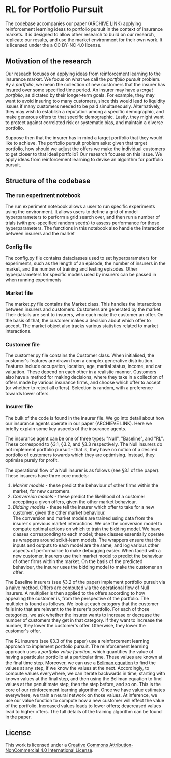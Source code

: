 # RL for Portfolio Pursuit

The codebase accompanies our paper (ARCHIVE LINK) applying reinforcement learning ideas to portfolio pursuit in the context of insurance markets. It is designed to allow other research to build on our research, replicate our results, and use the market environment for their own work. It is licensed under the a CC BY-NC 4.0 license. 

## Motivation of the research 

Our reseach focuses on applying ideas from reinforcement learning to the insurance market. We focus on what we call the *portfolio pursuit* problem. By a *portfolio*, we mean the collection of new customers that the insurer has insured over some specified time period. An insurer may have a *target portfolio*, as dictated by their longer-term goals. For example, they may want to avoid insuring too many customers, since this would lead to liquidity issues if many customers needed to be paid simultaneously. Alternatively, they may wish to establish a reputation among a specific demographic, and make generous offers to that specific demographic. Lastly, they might want to protect against correlated risk or systematic bias, and maintain a diverse portfolio. 

Suppose then that the insurer has in mind a target portfolio that they would like to achieve. The porftolio pursuit problem asks: given that target portfolio, how should we adjust the offers we make the individual customers to get closer to that ideal portfolio? Our research focuses on this issue. We apply ideas from reinforcement learning to devise an algorithm for portfolio pursuit. 

## Structure of the codebase

### The run experiment notebook 
The run experiment notebook allows a user to run specific experiments using the environment. It allows users to define a grid of model hyperparameters to perform a grid search over, and then run a number of trials (with pre-specified random seeds) to assess performance for those hyperparameters. The functions in this notebook also handle the interaction between insurers and the market 

### Config file
The config.py file contains dataclasses used to set hyperparameters for experiments, such as the length of an episode, the number of insurers in the market, and the number of training and testing episodes. Other hyperparameters for specific models used by insurers can be passed in when running experiments 

### Market file
The market.py file contains the Market class. This handles the interactions between insurers and customers. Customers are generated by the market. Their details are sent to insurers, who each make the customer an offer. On the basis of that, the customer makes a decision about which offer to accept. The market object also tracks various statistics related to market interactions. 

### Customer file
The customer.py file contains the Customer class. When initialised, the customer's features are drawn from a complex generative distribution. Features include occupation, location, age, marital status, income, and car valuation. These depend on each other in a realistic manner. Customers also have a method for making decisions, where they take in a collection of offers made by various insurance firms, and choose which offer to accept (or whether to reject all offers). Selection is random, with a preference towards lower offers.  

### Insurer file

The bulk of the code is found in the insurer file. We go into detail about how our insurance agents operate in our paper (ARCHIEVE LINK). Here we briefly explain some key aspects of the insurance agents. 

The insurance agent can be one of three types: "Null", "Baseline", and "RL". These correspond to &sect;3.1, &sect;3.2, and &sect;3.3 respectively. The Null insurers do not implement portfolio pursuit - that is, they have no notion of a desired portfolio of customers towards which they are optimising. Instead, they optimise purely for profit.  

The operational flow of a Null insurer is as follows (see &sect;3.1 of the paper). These insurers have three core models:
1. *Market models* - these predict the behaviour of other firms within the market, for new customers.
2. *Conversion models* - these predict the likelihood of a customer accepting a given offers, given the other market behaviour.
3. *Bidding models* - these tell the insurer which offer to take for a new customer, given the other market behaviour.  
The conversion and market models are trained using data from the insurer's previous market interactions. We use the conversion model to compute optimal actions on which to train the bidding model. We have classes corresponding to each model; these classes essentially operate as wrappers around scikit-learn models. The wrappers ensure that the inputs and outputs to each model are the same, and log various other aspects of performance to make debugging easier. When faced with a new customer, insurers use their market model to predict the behaviour of other firms within the market. On the basis of the predicted behaviour, the insurer uses the bidding model to make the customer an offer. 

The Baseline insurers (see &sect;3.2 of the paper) implement portfolio pursuit via a naive method. Offers are computed via the operational flow of Null insurers. A multiplier is then applied to the offers according to how appealing the customer is, from the perspective of the portfolio. The multipler is found as follows. We look at each category that the customer falls into that are relevant to the insurer's portfolio. For each of those categories, we ask whether the insurer wants to increase or decrease the number of customers they get in that category. If they want to increase the number, they lower the customer's offer. Otherwise, they lower the customer's offer. 

The RL insurers (see &sect;3.3 of the paper) use a reinforcement learning approach to implement portfolio pursuit. The reinforcement learning approach uses a *portfolio value function*, which quantifies the value of having a particular portfolio at a particular time. These values are known at the final time step. Moreover, we can use a  [Bellman equation](https://en.wikipedia.org/wiki/Bellman_equation) to find the values at any step, if we know the values at the next. Accordingly, to compute values everywhere, we can iterate backwards in time, starting with known values at the final step, and then using the Bellman equation to find values at the penultimate step, then the step before, and so on. This is the core of our reinforcement learning algorithm. Once we have value estimates everywhere, we train a neural network on those values. At inference, we use our value function to compute how a new customer will effect the value of the portfolio. Increased values leads to lower offers; deacreased values lead to higher offers. The full details of the training algorithm can be found in the paper. 

## License

This work is licensed under a [Creative Commons Attribution-NonCommercial 4.0 International License](https://creativecommons.org/licenses/by-nc/4.0/).
